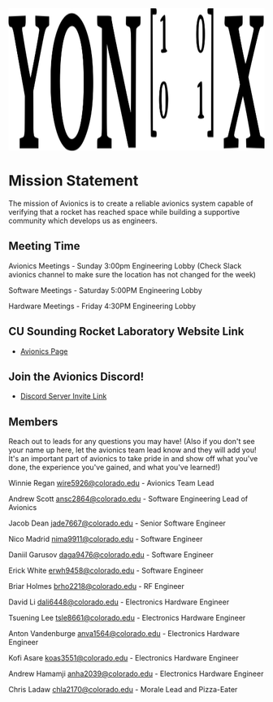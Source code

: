 <img src="images/yonixv2.png" width="600" height="280">

# Mission Statement

The mission of Avionics is to create a reliable avionics system capable of verifying that a rocket has reached space while building a supportive community which develops us as engineers.

## Meeting Time

Avionics Meetings - Sunday 3:00pm Engineering Lobby (Check Slack avionics channel to make sure the location has not changed for the week)

Software Meetings - Saturday 5:00PM Engineering Lobby

Hardware Meetings - Friday 4:30PM Engineering Lobby

## CU Sounding Rocket Laboratory Website Link

- [Avionics Page](https://soundingrocketlab.com/avionics/)

## Join the Avionics Discord!

- [Discord Server Invite Link](https://discord.gg/xGnZSS5szC)

## Members

Reach out to leads for any questions you may have! (Also if you don't see your name up here, let the avionics team lead know and they will add you! It's an important part of avionics to take pride in and show off what you've done, the experience you've gained, and what you've learned!)

Winnie Regan [wire5926@colorado.edu](mailto:wire5926@colorado.edu)  - Avionics Team Lead

Andrew Scott [ansc2864@colorado.edu](mailto:ansc2864@colorado.edu) - Software Engineering Lead of Avionics

Jacob Dean [jade7667@colorado.edu](mailto:jade7667@colorado.edu)   - Senior Software Engineer

Nico Madrid [nima9911@colorado.edu](mailto:nima9911@colorado.edu)    - Software Engineer

Daniil Garusov [daga9476@colorado.edu](mailto:daga9476@colorado.edu) - Software Engineer

Erick White [erwh9458@colorado.edu](mailto:erwh9458@colorado.edu)    - Software Engineer

Briar Holmes [brho2218@colorado.edu](mailto:brho2218@colorado.edu)   - RF Engineer

David Li [dali6448@colorado.edu](mailto:dali6448@colorado.edu)       - Electronics Hardware Engineer

Tsuening Lee [tsle8661@colorado.edu](mailto:tsle8661@colorado.edu)   - Electronics Hardware Engineer

Anton Vandenburge [anva1564@colorado.edu](mailto:anva1564@colorado.edu) - Electronics Hardware Engineer

Kofi Asare [koas3551@colorado.edu](mailto:koas3551@colorado.edu)    - Electronics Hardware Engineer

Andrew Hamamji [anha2039@colorado.edu](mailto:anha2039@colorado.edu)   - Electronics Hardware Engineer

Chris Ladaw [chla2170@colorado.edu](mailto:chla2170@colorado.edu) - Morale Lead and Pizza-Eater
